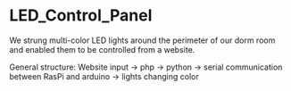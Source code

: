 # LED_Control_Panel

We strung multi-color LED lights around the perimeter of our dorm room and enabled them to be controlled from a website.

General structure:
Website input -> php -> python -> serial communication between RasPi and arduino -> lights changing color
